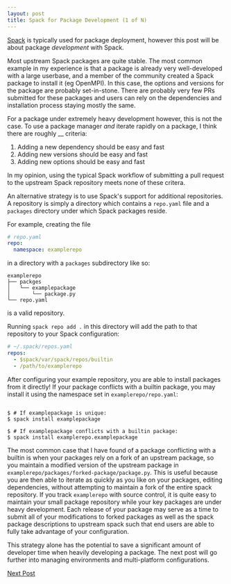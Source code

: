 ```yaml
---
layout: post
title: Spack for Package Development (1 of N)
---
```


[Spack](https://spack.readthedocs.io/en/latest/) is typically used for package deployment, however this post will be about package *development* with Spack.

Most upstream Spack packages are quite stable.
The most common example in my experience is that a package is already very well-developed with a large userbase, and a member of the community created a Spack package to install it (eg OpenMPI).
In this case, the options and versions for the package are probably set-in-stone.
There are probably very few PRs submitted for these packages and users can rely on the dependencies and installation process staying mostly the same.

For a package under extremely heavy development however, this is not the case.
To use a package manager *and* iterate rapidly on a package, I think there are roughly __ criteria:

1. Adding a new dependency should be easy and fast
1. Adding new versions should be easy and fast
1. Adding new options should be easy and fast

In my opinion, using the typical Spack workflow of submitting a pull request to the upstream Spack repository meets none of these critera.

An alternative strategy is to use Spack's support for additional repositories.
A repository is simply a directory which contains a `repo.yaml` file and a `packages` directory
under which Spack packages reside.

For example, creating the file

```yaml
# repo.yaml
repo:
  namespace: examplerepo
```

in a directory with a `packages` subdirectory like so:

```
examplerepo
├── packges
│   └── examplepackage
│       └── package.py
└── repo.yaml
```

is a valid repository.

Running `spack repo add .` in this directory will add the path to that repository to your Spack configuration:

```yaml
# ~/.spack/repos.yaml
repos:
  - $spack/var/spack/repos/builtin
  - /path/to/examplerepo
```

After configuring your example repository, you are able to install packages from it directly!
If your package conflicts with a builtin package, you may install it using the namespace set in `examplerepo/repo.yaml`:

```console

$ # If examplepackage is unique:
$ spack install examplepackage

$ # If examplepackage conflicts with a builtin package:
$ spack install examplerepo.examplepackage

```

The most common case that I have found of a package conflicting with a builtin is when your packages rely on a fork of an upstream package, so you maintain a modified version of the upstream package in `examplerepo/packages/forked-package/package.py`.
This is useful because you are then able to iterate as quickly as you like on your packages, editing dependencies, without attempting to maintain a fork of the entire spack repository.
If you track `examplerepo` with source control, it is quite easy to maintain your small package repository while your key packages are under heavy development.
Each release of your package may serve as a time to submit all of your modifications to forked packages as well as the spack package descriptions to upstream spack such that end users are able to fully take advantage of your configuration.

This strategy alone has the potential to save a significant amount of developer time when heavily developing a package.
The next post will go further into managing environments and multi-platform configurations.

[Next Post](/_posts/2021-3-5-Spack-Development.md)
